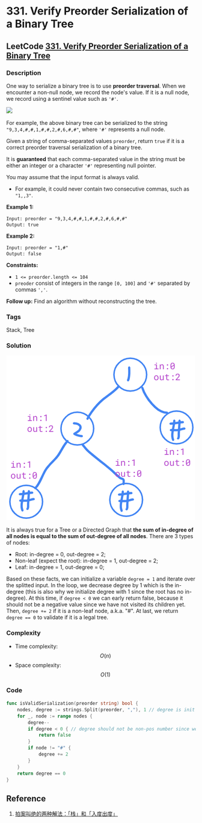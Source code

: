 # 331. Verify Preorder Serialization of a Binary Tree

## LeetCode [331. Verify Preorder Serialization of a Binary Tree](title)

### Description

One way to serialize a binary tree is to use **preorder traversal**. When we encounter a non-null node, we record the node's value. If it is a null node, we record using a sentinel value such as `'#'`.

![](https://assets.leetcode.com/uploads/2021/03/12/pre-tree.jpg)

For example, the above binary tree can be serialized to the string `"9,3,4,#,#,1,#,#,2,#,6,#,#"`, where `'#'` represents a null node.

Given a string of comma-separated values `preorder`, return `true` if it is a correct preorder traversal serialization of a binary tree.

It is **guaranteed** that each comma-separated value in the string must be either an integer or a character `'#'` representing null pointer.

You may assume that the input format is always valid.

* For example, it could never contain two consecutive commas, such as `"1,,3"`.

**Example 1:** 

```text
Input: preorder = "9,3,4,#,#,1,#,#,2,#,6,#,#"
Output: true
```

**Example 2:** 

```text
Input: preorder = "1,#"
Output: false
```

**Constraints:**

* `1 <= preorder.length <= 104`
* `preoder` consist of integers in the range `[0, 100]` and `'#'` separated by commas `','`.

**Follow up:** Find an algorithm without reconstructing the tree.

### Tags

Stack, Tree

### Solution

![](../.gitbook/assets/image%20%2834%29.png)

It is always true for a Tree or a Directed Graph that **the sum of in-degree of all nodes is equal to the sum of out-degree of all nodes**. There are 3 types of nodes:

* Root: in-degree = 0, out-degree = 2;
* Non-leaf \(expect the root\): in-degree = 1, out-degree = 2;
* Leaf: in-degree = 1, out-degree = 0;

Based on these facts, we can initialize a variable `degree = 1` and iterate over the splitted input. In the loop, we decrease degree by 1 which is the in-degree \(this is also why we initialize degree with 1 since the root has no in-degree\). At this time, if `degree < 0` we can early return false, because it should not be a negative value since we have not visited its children yet. Then, `degree += 2` if it is a non-leaf node, a.k.a. "\#". At last, we return `degree == 0` to validate if it is a legal tree.

### Complexity

* Time complexity: $$O(n)$$
* Space complexity: $$O(1)$$

### Code

```go
func isValidSerialization(preorder string) bool {
	nodes, degree := strings.Split(preorder, ","), 1 // degree is init with 1 since root has no in-degree
	for _, node := range nodes {
		degree--
		if degree < 0 { // degree should not be non-pos number since we have not visited its children yet
			return false
		}
		if node != "#" {
			degree += 2
		}
	}
	return degree == 0
}
```

## Reference

1. [拍案叫绝的两种解法：「栈」和「入度出度」](https://leetcode-cn.com/problems/verify-preorder-serialization-of-a-binary-tree/solution/pai-an-jiao-jue-de-liang-chong-jie-fa-zh-66nt/)

